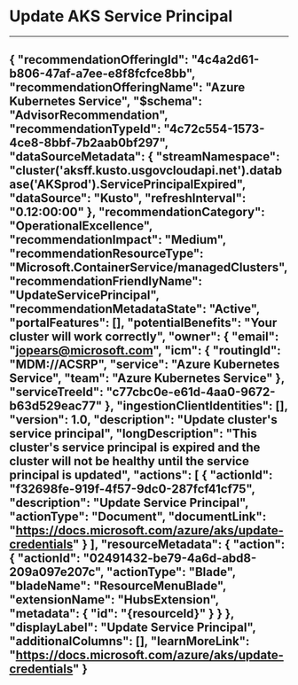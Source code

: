 <properties
    pageTitle="Update AKS Service Principal"
    description="Update AKS Service Principal"
    authors="jakepearson"
    ms.author="jopears"
    articleId="f1b8daef-d5f7-443d-ba7a-fa4f072829a4_fairfax"
    selfHelpType="advisorRecommendationMetadata"
    cloudEnvironments="Fairfax"
    ownershipId="Compute_AzureKubernetesService"
/>

# Update AKS Service Principal 
---
{
  "recommendationOfferingId": "4c4a2d61-b806-47af-a7ee-e8f8fcfce8bb",
  "recommendationOfferingName": "Azure Kubernetes Service",
  "$schema": "AdvisorRecommendation",
  "recommendationTypeId": "4c72c554-1573-4ce8-8bbf-7b2aab0bf297",
  "dataSourceMetadata": {
    "streamNamespace": "cluster('aksff.kusto.usgovcloudapi.net').database('AKSprod').ServicePrincipalExpired",
    "dataSource": "Kusto",
    "refreshInterval": "0.12:00:00"
  },
  "recommendationCategory": "OperationalExcellence",
  "recommendationImpact": "Medium",
  "recommendationResourceType": "Microsoft.ContainerService/managedClusters",
  "recommendationFriendlyName": "UpdateServicePrincipal",
  "recommendationMetadataState": "Active",
  "portalFeatures": [],
  "potentialBenefits": "Your cluster will work correctly",
  "owner": {
    "email": "jopears@microsoft.com",
    "icm": {
      "routingId": "MDM://ACSRP",
      "service": "Azure Kubernetes Service",
      "team": "Azure Kubernetes Service"
    },
    "serviceTreeId": "c77cbc0e-e61d-4aa0-9672-b63d529eac77"
  },
  "ingestionClientIdentities": [],
  "version": 1.0,
  "description": "Update cluster's service principal",
  "longDescription": "This cluster's service principal is expired and the cluster will not be healthy until the service principal is updated",
  "actions": [
    {
      "actionId": "f32698fe-919f-4f57-9dc0-287fcf41cf75",
      "description": "Update Service Principal",
      "actionType": "Document",
      "documentLink": "https://docs.microsoft.com/azure/aks/update-credentials"
    }
  ],
  "resourceMetadata": {
    "action": {
    "actionId": "02491432-be79-4a6d-abd8-209a097e207c",
    "actionType": "Blade",
    "bladeName": "ResourceMenuBlade",
    "extensionName": "HubsExtension",
    "metadata": {
        "id": "{resourceId}"
      }
    }
  },
  "displayLabel": "Update Service Principal",
  "additionalColumns": [],
  "learnMoreLink": "https://docs.microsoft.com/azure/aks/update-credentials"
}
---
